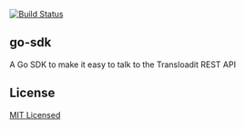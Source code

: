 [![Build Status](https://magnum.travis-ci.com/transloadit/go-sdk.svg?token=ktBsd2yamBEKxsEAgmGK)](https://magnum.travis-ci.com/transloadit/go-sdk)

## go-sdk

A Go SDK to make it easy to talk to the Transloadit REST API

## License

[MIT Licensed](LICENSE)
